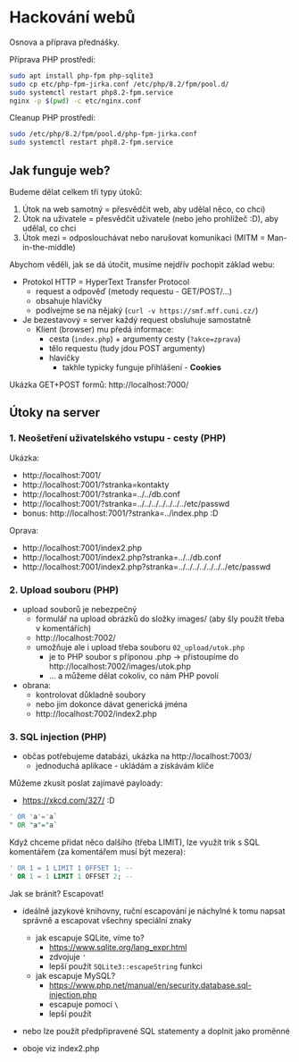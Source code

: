 # Hackování webů

Osnova a příprava přednášky.

Příprava PHP prostředí:
```sh
sudo apt install php-fpm php-sqlite3
sudo cp etc/php-fpm-jirka.conf /etc/php/8.2/fpm/pool.d/
sudo systemctl restart php8.2-fpm.service
nginx -p $(pwd) -c etc/nginx.conf
```

Cleanup PHP prostředí:
```sh
sudo /etc/php/8.2/fpm/pool.d/php-fpm-jirka.conf
sudo systemctl restart php8.2-fpm.service
```

## Jak funguje web?

Budeme dělat celkem tři typy útoků:

1. Útok na web samotný = přesvědčit web, aby udělal něco, co chci)
2. Útok na uživatele = přesvědčit uživatele (nebo jeho prohlížeč :D), aby udělal, co chci
3. Útok mezi = odposlouchávat nebo narušovat komunikaci (MITM = Man-in-the-middle)

Abychom věděli, jak se dá útočit, musíme nejdřív pochopit základ webu:

- Protokol HTTP = HyperText Transfer Protocol
  - request a odpověď (metody requestu - GET/POST/...)
  - obsahuje hlavičky
  - podívejme se na nějaký (`curl -v https://smf.mff.cuni.cz/`)
- Je bezestavový = server každý request obsluhuje samostatně
  - Klient (browser) mu předá informace:
    - cesta (`index.php`) + argumenty cesty (`?akce=zprava`)
    - tělo requestu (tudy jdou POST argumenty)
    - hlavičky
      - takhle typicky funguje přihlášení - **Cookies**

Ukázka GET+POST formů: http://localhost:7000/

## Útoky na server

### 1. Neošetření uživatelského vstupu - cesty (PHP)

Ukázka:
* http://localhost:7001/
* http://localhost:7001/?stranka=kontakty
* http://localhost:7001/?stranka=../../db.conf
* http://localhost:7001/?stranka=../../../../../../../etc/passwd
* bonus: http://localhost:7001/?stranka=../index.php :D

Oprava:
* http://localhost:7001/index2.php
* http://localhost:7001/index2.php?stranka=../../db.conf
* http://localhost:7001/index2.php?stranka=../../../../../../../etc/passwd

### 2. Upload souboru (PHP)

* upload souborů je nebezpečný
  * formulář na upload obrázků do složky images/ (aby šly použít třeba v komentářích)
  * http://localhost:7002/
  * umožňuje ale i upload třeba souboru `02_upload/utok.php`
    * je to PHP soubor s příponou .php -> přistoupíme do http://localhost:7002/images/utok.php
    * ... a můžeme dělat cokoliv, co nám PHP povolí
* obrana:
  * kontrolovat důkladně soubory
  * nebo jim dokonce dávat generická jména
  * http://localhost:7002/index2.php

### 3. SQL injection (PHP)

* občas potřebujeme databázi, ukázka na http://localhost:7003/
  * jednoduchá aplikace - ukládám a získávám klíče

Můžeme zkusit poslat zajímavé payloady:
* https://xkcd.com/327/ :D

```sql
' OR 'a'='a`
" OR "a"="a`
```

Když chceme přidat něco dalšího (třeba LIMIT), lze využít trik s SQL komentářem
(za komentářem musí být mezera):

```sql
' OR 1 = 1 LIMIT 1 OFFSET 1; --
' OR 1 = 1 LIMIT 1 OFFSET 2; --
```

Jak se bránit? Escapovat!
* ideálně jazykové knihovny, ruční escapování je náchylné k tomu napsat správně
  a escapovat všechny speciální znaky
  * jak escapuje SQLite, víme to?
    * https://www.sqlite.org/lang_expr.html
    * zdvojuje `'`
    * lepší použít `SQLite3::escapeString` funkci
  * jak escapuje MySQL?
    * https://www.php.net/manual/en/security.database.sql-injection.php
    * escapuje pomocí `\`
    * lepší použít

* nebo lze použít předpřipravené SQL statementy a doplnit jako proměnné
* oboje viz index2.php